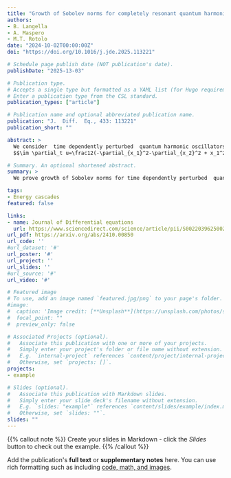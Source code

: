 ```yaml
---
title: "Growth of Sobolev norms for completely resonant quantum harmonic oscillators on R^2"
authors: 
- B. Langella
- A. Maspero
- M.T. Rotolo
date: "2024-10-02T00:00:00Z"
doi: "https://doi.org/10.1016/j.jde.2025.113221"

# Schedule page publish date (NOT publication's date).
publishDate: "2025-13-03"

# Publication type.
# Accepts a single type but formatted as a YAML list (for Hugo requirements).
# Enter a publication type from the CSL standard.
publication_types: ["article"]

# Publication name and optional abbreviated publication name.
publication: "J.  Diff.  Eq., 433: 113221"
publication_short: ""

abstract: >
  We consider  time dependently perturbed  quantum harmonic oscillators in $\mathbb{R}^2$: 
  $$\im \partial_t u=\frac12(-\partial_{x_1}^2-\partial_{x_2}^2 + x_1^2+x_2^2)u +V(t, x, D)u, \qquad \ x \in \mathbb{R}^2,$$ where $V(t, x, D)$ is a selfadjoint pseudodifferential operator of degree zero, $2\pi$ periodic in time. We identify sufficient conditions on the principal symbol of the potential $V(t, x, D)$ that ensure existence of solutions exhibiting unbounded growth in time of their positive Sobolev norms and we show that the class of symbols satisfying such conditions is generic in the Fréchet space of classical $2\pi$- time periodic symbols of order zero. To prove our result we apply the abstract Theorem of \cite{Mas22}: the main difficulty is to find a conjugate operator $A$ for the resonant average of $V(t,x, D)$. We construct explicitly the symbol of the conjugate operator $A$, called escape function, combining techniques from microlocal analysis, dynamical systems and contact topology. 

# Summary. An optional shortened abstract.
summary: >
  We prove growth of Sobolev norms for time dependently perturbed  quantum harmonic oscillators in higher dimensions.

tags:
- Energy cascades
featured: false

links:
- name: Journal of Differential equations
  url: https://www.sciencedirect.com/science/article/pii/S0022039625002244?dgcid=author
url_pdf: https://arxiv.org/abs/2410.00850
url_code: ''
#url_dataset: '#'
url_poster: '#'
url_project: ''
url_slides: ''
#url_source: '#'
url_video: '#'

# Featured image
# To use, add an image named `featured.jpg/png` to your page's folder. 
#image:
#  caption: 'Image credit: [**Unsplash**](https://unsplash.com/photos/s9CC2SKySJM)'
#  focal_point: ""
#  preview_only: false

# Associated Projects (optional).
#   Associate this publication with one or more of your projects.
#   Simply enter your project's folder or file name without extension.
#   E.g. `internal-project` references `content/project/internal-project/index.md`.
#   Otherwise, set `projects: []`.
projects:
- example

# Slides (optional).
#   Associate this publication with Markdown slides.
#   Simply enter your slide deck's filename without extension.
#   E.g. `slides: "example"` references `content/slides/example/index.md`.
#   Otherwise, set `slides: ""`.
slides: ""
---
```


{{% callout note %}}
Create your slides in Markdown - click the *Slides* button to check out the example.
{{% /callout %}}

Add the publication's **full text** or **supplementary notes** here. You can use rich formatting such as including [code, math, and images](https://docs.hugoblox.com/content/writing-markdown-latex/).
